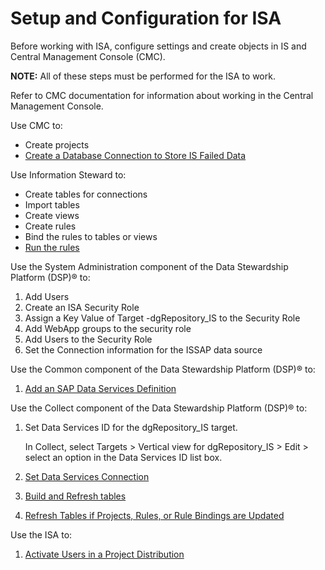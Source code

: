 # Setup and Configuration for ISA

Before working with ISA, configure settings and create objects in IS and
Central Management Console (CMC).

<span style="font-weight: bold;">NOTE:</span> All of these steps must be
performed for the ISA to work.

Refer to CMC documentation for information about working in the Central
Management Console.

Use CMC to:

  - Create projects
  - [Create a Database Connection to Store IS Failed
    Data](../Config/Create_a_Database_Connection_to_Store_IS_Failed_Data)

Use Information Steward to:

  - Create tables for connections
  - Import tables
  - Create views
  - Create rules
  - Bind the rules to tables or views
  - [Run the rules](../Config/Run_Rules_in_IS)

Use the System Administration component of the Data Stewardship Platform
(DSP)® to:

1.  Add Users
2.  Create an ISA Security Role
3.  Assign a Key Value of Target -dgRepository\_IS to the Security Role
4.  Add WebApp groups to the security role
5.  Add Users to the Security Role
6.  Set the Connection information for the ISSAP data source

Use the Common component of the Data Stewardship Platform (DSP)® to:

1.  [Add an SAP Data Services
    Definition](../../../Platform/Common/Use_Cases/Register_a_Data_Source_in_Common)

Use the Collect component of the Data Stewardship Platform (DSP)® to:

1.  Set Data Services ID for the dgRepository\_IS target.
    
    In Collect, select Targets \> Vertical view for dgRepository\_IS \>
    Edit \> select an option in the Data Services ID list box.

2.  [Set Data Services
    Connection](../Config/Set_Data_Services_Connections)

3.  [Build and Refresh
    tables](../../../Platform/Collect/Use_Cases/Build_Package_for_Table)

4.  [Refresh Tables if Projects, Rules, or Rule Bindings are
    Updated](../Config/Refresh_Tables_if_Projects_Rules_or_Rule_Bindings_are_Updated)

Use the ISA to:

1.  [Activate Users in a Project
    Distribution](Add_Users_to_a_Project_Distribution)
